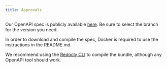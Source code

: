 ```yaml
---
title: Approvals
---
```

Our OpenAPI spec is publicly available [here](https://github.com/gomorpheus/morpheus-openapi).  Be sure to select the branch for the version you need.

In order to download and compile the spec, Docker is required to use the instructions in the README.md.  

We recommend using the [Redocly CLI](https://redocly.com/docs/redoc/deployment/cli/) to compile the bundle, although any OpenAPI tool should work.
